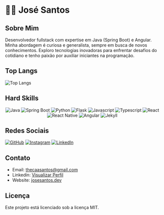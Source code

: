# 👨‍💻 José Santos

## Sobre Mim
Desenvolvedor fullstack com expertise em Java (Spring Boot) e Angular. Minha abordagem é curiosa e generalista, sempre em busca de novos conhecimentos. Exploro tecnologias inovadoras para enfrentar desafios do cotidiano e tenho paixão por auxiliar iniciantes na programação.

## Top Langs
![Top Langs](https://github-readme-stats.vercel.app/api/top-langs/?username=josesantosdev&theme=dark&hide_progress=true)

## Hard Skills
<div align="center">

![Java](https://img.shields.io/badge/Java-007396?style=for-the-badge&logo=java&logoColor=white)
![Spring Boot](https://img.shields.io/badge/Spring%20Boot-6DB33F?style=for-the-badge&logo=spring-boot)
![Python](https://img.shields.io/badge/Python-14354C?style=for-the-badge&logo=python&logoColor=white)
![Flask](https://img.shields.io/badge/Flask-000000?style=for-the-badge&logo=flask&logoColor=white)
![Javascript](https://img.shields.io/badge/JavaScript-F7DF1E?style=for-the-badge&logo=javascript&logoColor=black)
![Typescript](https://img.shields.io/badge/TypeScript-007ACC?style=for-the-badge&logo=typescript&logoColor=white)
![React](https://img.shields.io/badge/React-61DAFB?style=for-the-badge&logo=react&logoColor=white)
![React Native](https://img.shields.io/badge/React%20Native-61DAFB?style=for-the-badge&logo=react&logoColor=white)
![Angular](https://img.shields.io/badge/Angular-DD0031?style=for-the-badge&logo=angular&logoColor=white)
![Jekyll](https://img.shields.io/badge/Jekyll-CC0000?style=for-the-badge&logo=jekyll&logoColor=white)

</div>

## Redes Sociais

[![GitHub](https://img.shields.io/badge/GitHub-181717?style=for-the-badge&logo=github&logoColor=white)](https://github.com/josesantosdev)
[![Instagram](https://img.shields.io/badge/Instagram-E4405F?style=for-the-badge&logo=instagram&logoColor=white)](https://www.instagram.com/1000001trobles/)
[![LinkedIn](https://img.shields.io/badge/LinkedIn-0077B5?style=for-the-badge&logo=linkedin&logoColor=white)](https://www.linkedin.com/in/josesantosdev/)


## Contato
- Email: [thecaasantos@gmail.com](mailto:thecaasantos@gmail.com)
- Linkedin: [Visualizar Perfil](https://www.linkedin.com/in/josesantosdev/)
- Website: [josesantos.dev](https://www.josesantos.dev/)

## Licença
Este projeto está licenciado sob a licença MIT.
